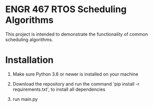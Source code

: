 # ENGR 467 RTOS Scheduling Algorithms

This project is intended to demonstrate the functionality of common scheduling algorithms.

# Installation

1. Make sure Python 3.6 or newer is installed on your machine

2. Download the repository and run the command 'pip install -r requirements.txt', to install all dependencies

3. run main.py
